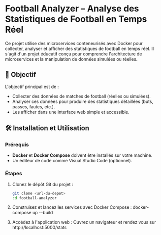 # Football Analyzer – Analyse des Statistiques de Football en Temps Réel

Ce projet utilise des microservices conteneurisés avec Docker pour collecter, analyser et afficher des statistiques de football en temps réel. Il s'agit d'un projet éducatif conçu pour comprendre l'architecture de microservices et la manipulation de données simulées ou réelles.

## 🚀 Objectif

L'objectif principal est de :
- Collecter des données de matches de football (réelles ou simulées).
- Analyser ces données pour produire des statistiques détaillées (buts, passes, fautes, etc.).
- Les afficher dans une interface web simple et accessible.

## 🛠️ Installation et Utilisation

### **Prérequis**
- **Docker** et **Docker Compose** doivent être installés sur votre machine.
- Un éditeur de code comme Visual Studio Code (optionnel).

### **Étapes**
1. Clonez le dépôt Git du projet :
   ```bash
   git clone <url-du-depot>
   cd football-analyzer

2. Construisez et lancez les services avec Docker Compose :
    docker-compose up --build

3. Accédez à l'application web :
    Ouvrez un navigateur et rendez vous sur http://localhost:5000/stats
    